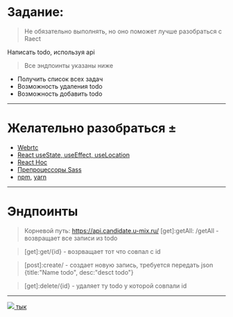 Задание:
========

> Не обязательно выполнять, но оно поможет лучше разобраться с Raect

Написать todo, используя api

> Все эндпоинты указаны ниже

*   Получить список всех задач
*   Возможность удаления todo
*   Возможность добавить todo
---
Желательно разобраться ±
========================

*   [Webrtc](https://webrtc.org/)
*   [React useState, useEffect, useLocation](https://reactjs.org/docs/hooks-reference.html)
*   [React Hoc ](https://reactjs.org/docs/higher-order-components.html#use-hocs-for-cross-cutting-concerns)
*   [Препроцессоры Sass](https://sass-scss.ru/)
*   [npm](https://docs.npmjs.com/), [yarn](https://habr.com/ru/post/554944/)

___

Эндпоинты
===

>Корневой путь: https://api.candidate.u-mix.ru/
>[get]:getAll: /getAll - возвращает все записи из todo

>[get]:get/{id} - возрващает тот что совпал с id

>[post]:create/ - создает новую запись, требуется передать json {title:"Name todo", desc:"desct todo"}

>[get]:delete/{id} - удаляет ту todo у которой совпали id

---
 [![](https://a.deviantart.net/avatars/t/o/tomazzo.png?6) тык](https://t.me/evgzap_sound)